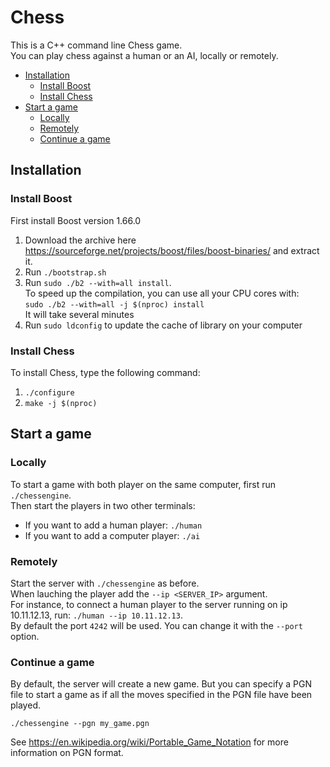 # Chess <!-- omit in toc -->

This is a C++ command line Chess game.  
You can play chess against a human or an AI, locally or remotely.

- [Installation](#installation)
  - [Install Boost](#install-boost)
  - [Install Chess](#install-chess)
- [Start a game](#start-a-game)
  - [Locally](#locally)
  - [Remotely](#remotely)
  - [Continue a game](#continue-a-game)

## Installation

### Install Boost
First install Boost version 1.66.0
  1. Download the archive here https://sourceforge.net/projects/boost/files/boost-binaries/ and extract it.
  2. Run `./bootstrap.sh`
  3. Run `sudo ./b2 --with=all install`.  
   To speed up the compilation, you can use all your CPU cores with:  
   `sudo ./b2 --with=all -j $(nproc) install`  
  It will take several minutes
  1. Run `sudo ldconfig` to update the cache of library on your computer

### Install Chess
To install Chess, type the following command:
  1. `./configure`
  2. `make -j $(nproc)`

## Start a game
### Locally
To start a game with both player on the same computer, first run `./chessengine`.  
Then start the players in two other terminals:
  * If you want to add a human player: `./human`
  * If you want to add a computer player: `./ai`

### Remotely
Start the server with `./chessengine` as before.  
When lauching the player add the `--ip <SERVER_IP>` argument.  
For instance, to connect a human player to the server running on ip 10.11.12.13, run: `./human --ip 10.11.12.13`.  
By default the port `4242` will be used. You can change it with the `--port` option.

### Continue a game
By default, the server will create a new game.
But you can specify a PGN file to start a game as if all the moves specified in the PGN file have been played.

`./chessengine --pgn my_game.pgn`

See https://en.wikipedia.org/wiki/Portable_Game_Notation for more information on PGN format.
